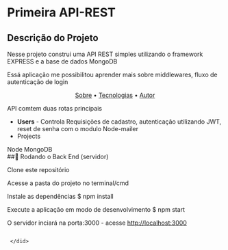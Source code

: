 # Primeira API-REST
## Descrição do Projeto
<p>Nesse projeto construi uma API REST simples utilizando o framework EXPRESS e a base de dados MongoDB</p>
<p>Essá aplicação me possibilitou aprender mais sobre middlewares, fluxo de autenticação de login</p>

<p align="center">
 <a href="#objetivo">Sobre</a> •
 <a href="#tecnologias">Tecnologias</a> • 
 <a href="#Testando">Autor</a>
</p>


<div id="sobre">
  <p>
   API comtem duas rotas principais
  <ul>
    <li><strong>Users</strong> - Controla Requisições de cadastro, autenticação utilizando JWT, reset de senha com o modulo Node-mailer</li>
    <li>Projects</li>
  </ul>
 </p>
 
 </did> 
 
 <div id="tecnologias">
  Node
  MongoDB
  
 </did>
 <div id="Testando">
##🎲 Rodando o Back End (servidor)

Clone este repositório
 
Acesse a pasta do projeto no terminal/cmd
 
Instale as dependências
$ npm install

Execute a aplicação em modo de desenvolvimento
$ npm start

O servidor inciará na porta:3000 - acesse <http://localhost:3000>
```
 
 </did> 
